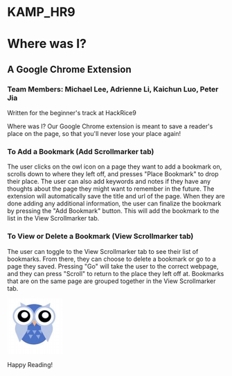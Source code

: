 # KAMP_HR9
# Where was I?
## A Google Chrome Extension
### Team Members: Michael Lee, Adrienne Li, Kaichun Luo, Peter Jia

Written for the beginner's track at HackRice9

Where was I? Our Google Chrome extension is meant to save a reader's place on the page, so that you'll never lose your place again!

### To Add a Bookmark (Add Scrollmarker tab)
The user clicks on the owl icon on a page they want to add a bookmark on, scrolls down to where they left off, and presses "Place Bookmark" to drop their place. The user can also add keywords and notes if they have any thoughts about the page they might want to remember in the future. The extension will automatically save the title and url of the page. When they are done adding any additional information, the user can finalize the bookmark by pressing the "Add Bookmark" button. This will add the bookmark to the list in the View Scrollmarker tab.

### To View or Delete a Bookmark (View Scrollmarker tab)
The user can toggle to the View Scrollmarker tab to see their list of bookmarks. From there, they can choose to delete a bookmark or go to a page they saved. Pressing "Go" will take the user to the correct webpage, and they can press "Scroll" to return to the place they left off at. Bookmarks that are on the same page are grouped together in the View Scrollmarker tab.

![Owl Icon](icon.png)

Happy Reading!
